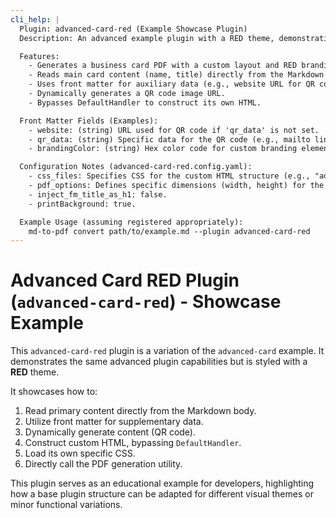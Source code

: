 ```yaml
---
cli_help: |
  Plugin: advanced-card-red (Example Showcase Plugin)
  Description: An advanced example plugin with a RED theme, demonstrating custom HTML generation and dynamic content.

  Features:
    - Generates a business card PDF with a custom layout and RED branding.
    - Reads main card content (name, title) directly from the Markdown body.
    - Uses front matter for auxiliary data (e.g., website URL for QR code, branding colors).
    - Dynamically generates a QR code image URL.
    - Bypasses DefaultHandler to construct its own HTML.

  Front Matter Fields (Examples):
    - website: (string) URL used for QR code if 'qr_data' is not set.
    - qr_data: (string) Specific data for the QR code (e.g., mailto link, vCard info).
    - brandingColor: (string) Hex color code for custom branding elements (e.g., a shade of red).

  Configuration Notes (advanced-card-red.config.yaml):
    - css_files: Specifies CSS for the custom HTML structure (e.g., "advanced-card-red.css").
    - pdf_options: Defines specific dimensions (width, height) for the card.
    - inject_fm_title_as_h1: false.
    - printBackground: true.

  Example Usage (assuming registered appropriately):
    md-to-pdf convert path/to/example.md --plugin advanced-card-red
---
```


# Advanced Card RED Plugin (`advanced-card-red`) - Showcase Example

This `advanced-card-red` plugin is a variation of the `advanced-card` example. It demonstrates the same advanced plugin capabilities but is styled with a **RED** theme.

It showcases how to:
1.  Read primary content directly from the Markdown body.
2.  Utilize front matter for supplementary data.
3.  Dynamically generate content (QR code).
4.  Construct custom HTML, bypassing `DefaultHandler`.
5.  Load its own specific CSS.
6.  Directly call the PDF generation utility.

This plugin serves as an educational example for developers, highlighting how a base plugin structure can be adapted for different visual themes or minor functional variations.
